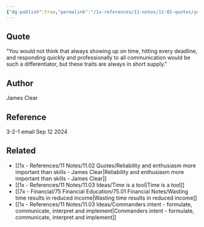 ```yaml
---
{"dg-publish":true,"permalink":"/1x-references/11-notes/11-02-quotes/you-can-carve-out-a-very-good-career-simply-by-being-the-most-reliable-person-on-the-team-james-clear/","title":"You can carve out a very good career simply by being the most reliable person on the team - James Clear","created":"2024-09-12T07:47:58.310+03:00","updated":"2025-05-04T21:13:03.979+03:00"}
---
```



## Quote
"You would not think that always showing up on time, hitting every deadline, and responding quickly and professionally to all communication would be such a differentiator, but these traits are always in short supply."

## Author
James Clear

## Reference
3-2-1 email Sep 12 2024

## Related
- [[1x - References/11 Notes/11.02 Quotes/Reliability and enthusiasm more important than skills - James Clear\|Reliability and enthusiasm more important than skills - James Clear]]
- [[1x - References/11 Notes/11.03 Ideas/Time is a tool\|Time is a tool]]
- [[7x - Financial/75 Financial Education/75.01 Financial Notes/Wasting time results in reduced income\|Wasting time results in reduced income]]
- [[1x - References/11 Notes/11.03 Ideas/Commanders intent - formulate, communicate, interpret and implement\|Commanders intent - formulate, communicate, interpret and implement]]